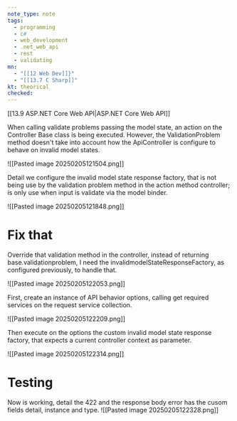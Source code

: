 ```yaml
---
note_type: note
tags:
  - programming
  - c#
  - web_development
  - .net_web_api
  - rest
  - validating
mn:
  - "[[12 Web Dev]]}"
  - "[[13.7 C Sharp]]"
kt: theorical
checked:
---
```

[[13.9 ASP.NET Core Web API|ASP.NET Core Web API]]

When calling validate problems passing the model state, an action on the Controller Base class is being executed. However, the ValidationProblem method doesn't take into account how the ApiController is configure to behave on invalid model states.   

![[Pasted image 20250205121504.png]]

Detail we configure the invalid model state response factory, that is not being use by the validation problem method in the action method controller; is only use when input is validate via the model binder. 

![[Pasted image 20250205121848.png]]

# Fix that
Override that validation method in the controller, instead of returning base.validationproblem, I need the invalidmodelStateResponseFactory, as configured previously, to handle that.

![[Pasted image 20250205122053.png]]

First, create an instance of API behavior options, calling get required services on the request service collection.

![[Pasted image 20250205122209.png]]

Then execute on the options the custom  invalid model state response factory, that expects a current controller context as parameter. 

![[Pasted image 20250205122314.png]]

# Testing
Now is working, detail the 422 and the response body error has the cusom fields detail, instance and type. 
![[Pasted image 20250205122328.png]]